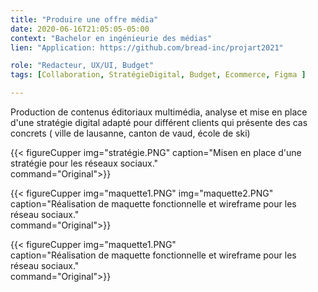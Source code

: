 ```yaml
---
title: "Produire une offre média"
date: 2020-06-16T21:05:05-05:00
context: "Bachelor en ingénieurie des médias"
lien: "Application: https://github.com/bread-inc/projart2021"

role: "Redacteur, UX/UI, Budget"
tags: [Collaboration, StratégieDigital, Budget, Ecommerce, Figma ]

---
```

Production de contenus éditoriaux multimédia, analyse et mise en place d'une stratégie digital adapté pour différent clients qui présente des cas concrets ( ville de lausanne, canton de vaud, école de ski)


 {{< figureCupper
img="stratégie.PNG" 
caption="Misen en place d'une stratégie pour les réseaux sociaux."  
command="Original">}}

 {{< figureCupper
img="maquette1.PNG" 
img="maquette2.PNG" 
caption="Réalisation de maquette fonctionnelle et wireframe pour les réseau sociaux."  
command="Original">}}

 {{< figureCupper
img="maquette1.PNG"  
caption="Réalisation de maquette fonctionnelle et wireframe pour les réseau sociaux."  
command="Original">}}



